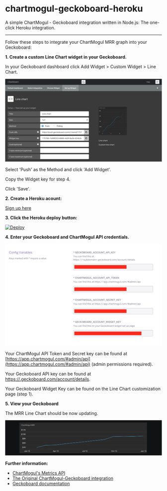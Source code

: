 # chartmogul-geckoboard-heroku

A simple ChartMogul - Geckoboard integration written in Node.js: The one-click Heroku integration.

--------

Follow these steps to integrate your ChartMogul MRR graph into your Geckoboard:

**1. Create a custom Line Chart widget in your Geckoboard.**

  In your Geckoboard dashboard click Add Widget > Custom Widget > Line Chart.
  
  ![](chart.png)

  Select 'Push' as the Method and click 'Add Widget'.
  
  Copy the Widget key for step 4.
  
  Click 'Save'.

**2. Create a Heroku acount:**
    
  [Sign up here](https://heroku.com/)

**3. Click the Heroku deploy button:**

  [![Deploy](https://www.herokucdn.com/deploy/button.svg)](https://heroku.com/deploy)

**4. Enter your Geckoboard and ChartMogul API credentials.**

  ![](config.png)

  Your ChartMogul API Token and Secret key can be found at [https://app.chartmogul.com/#admin/api](https://app.chartmogul.com/#admin/api) (admin permissions required).

  Your Geckoboard API key can be found at [https://<subdomain>.geckoboard.com/account/details](https://geckoboard.com/login/).

  Your Geckoboard Widget Key can be found on the Line Chart customization page (step 1).

**5. View your Geckoboard**

  The MRR Line Chart should be now updating.

  ![](line_chart.png)

  **Further information:**

  - [ChartMogul's Metrics API](https://github.com/chartmogul/metrics-api/blob/master/API-Documentation/api.md)
  - [The Original ChartMogul-Geckoboard integration](https://github.com/bilbof/chartmogul-geckoboard)
  - [Geckoboard documentation](https://developer.geckoboard.com/)
